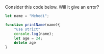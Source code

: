 
Consider this code below. Will it give an error?

```javascript
let name = "Mehedi";

function printName(name){
    "use strict"
    console.log(name);
    let age = 24;
    delete age
}
```